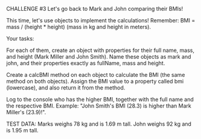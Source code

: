 CHALLENGE #3
Let's go back to Mark and John comparing their BMIs!

This time, let's use objects to implement the calculations! Remember: BMI = mass / (height \* height) (mass in kg and height in meters).

Your tasks:

For each of them, create an object with properties for their full name, mass, and height (Mark Miller and John Smith). Name these objects as mark and john, and their properties exactly as fullName, mass and height.

Create a calcBMI method on each object to calculate the BMI (the same method on both objects). Assign the BMI value to a property called bmi (lowercase), and also return it from the method.

Log to the console who has the higher BMI, together with the full name and the respective BMI. Example: "John Smith's BMI (28.3) is higher than Mark Miller's (23.9)!".

TEST DATA: Marks weighs 78 kg and is 1.69 m tall. John weighs 92 kg and is 1.95 m tall.
